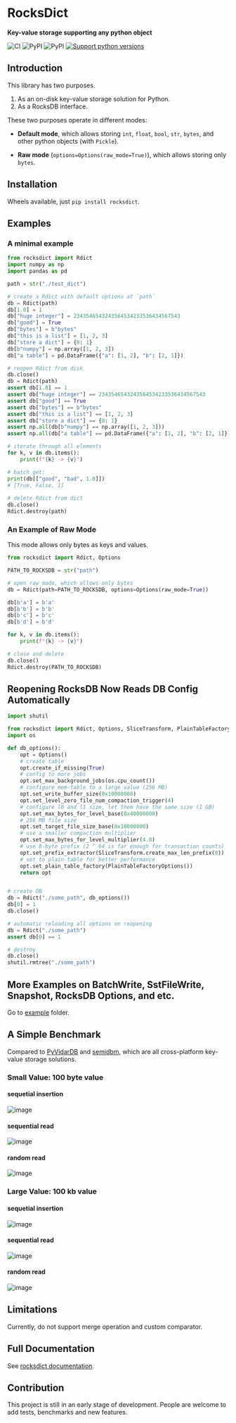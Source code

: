 # RocksDict

**Key-value storage supporting any python object**

![CI](https://github.com/Congyuwang/RocksDict/actions/workflows/CI.yml/badge.svg)
![PyPI](https://img.shields.io/pypi/dm/rocksdict)
![PyPI](https://img.shields.io/pypi/wheel/rocksdict)
[![Support python versions](https://img.shields.io/pypi/pyversions/rocksdict.svg)](https://pypi.org/project/rocksdict/)

## Introduction

This library has two purposes.

1. As an on-disk key-value storage solution for Python.
2. As a RocksDB interface.

These two purposes operate in different modes:

- **Default mode**, which allows storing `int`, `float`, 
`bool`, `str`, `bytes`, and other python objects (with `Pickle`).

- **Raw mode** (`options=Options(raw_mode=True)`),
which allows storing only `bytes`.

## Installation

Wheels available, just `pip install rocksdict`.

## Examples

### A minimal example

```python
from rocksdict import Rdict
import numpy as np
import pandas as pd

path = str("./test_dict")

# create a Rdict with default options at `path`
db = Rdict(path)
db[1.0] = 1
db["huge integer"] = 2343546543243564534233536434567543
db["good"] = True
db["bytes"] = b"bytes"
db["this is a list"] = [1, 2, 3]
db["store a dict"] = {0: 1}
db[b"numpy"] = np.array([1, 2, 3])
db["a table"] = pd.DataFrame({"a": [1, 2], "b": [2, 1]})

# reopen Rdict from disk
db.close()
db = Rdict(path)
assert db[1.0] == 1
assert db["huge integer"] == 2343546543243564534233536434567543
assert db["good"] == True
assert db["bytes"] == b"bytes"
assert db["this is a list"] == [1, 2, 3]
assert db["store a dict"] == {0: 1}
assert np.all(db[b"numpy"] == np.array([1, 2, 3]))
assert np.all(db["a table"] == pd.DataFrame({"a": [1, 2], "b": [2, 1]}))

# iterate through all elements
for k, v in db.items():
    print(f"{k} -> {v}")

# batch get:
print(db[["good", "bad", 1.0]])
# [True, False, 1]
 
# delete Rdict from dict
db.close()
Rdict.destroy(path)
```

### An Example of Raw Mode

This mode allows only bytes as keys and values.

```python
from rocksdict import Rdict, Options

PATH_TO_ROCKSDB = str("path")

# open raw_mode, which allows only bytes
db = Rdict(path=PATH_TO_ROCKSDB, options=Options(raw_mode=True))

db[b'a'] = b'a'
db[b'b'] = b'b'
db[b'c'] = b'c'
db[b'd'] = b'd'

for k, v in db.items():
    print(f"{k} -> {v}")

# close and delete
db.close()
Rdict.destroy(PATH_TO_ROCKSDB)
```

## Reopening RocksDB Now Reads DB Config Automatically

```python
import shutil

from rocksdict import Rdict, Options, SliceTransform, PlainTableFactoryOptions
import os

def db_options():
    opt = Options()
    # create table
    opt.create_if_missing(True)
    # config to more jobs
    opt.set_max_background_jobs(os.cpu_count())
    # configure mem-table to a large value (256 MB)
    opt.set_write_buffer_size(0x10000000)
    opt.set_level_zero_file_num_compaction_trigger(4)
    # configure l0 and l1 size, let them have the same size (1 GB)
    opt.set_max_bytes_for_level_base(0x40000000)
    # 256 MB file size
    opt.set_target_file_size_base(0x10000000)
    # use a smaller compaction multiplier
    opt.set_max_bytes_for_level_multiplier(4.0)
    # use 8-byte prefix (2 ^ 64 is far enough for transaction counts)
    opt.set_prefix_extractor(SliceTransform.create_max_len_prefix(8))
    # set to plain-table for better performance
    opt.set_plain_table_factory(PlainTableFactoryOptions())
    return opt


# create DB
db = Rdict("./some_path", db_options())
db[0] = 1
db.close()

# automatic reloading all options on reopening
db = Rdict("./some_path")
assert db[0] == 1

# destroy
db.close()
shutil.rmtree("./some_path")
```

## More Examples on BatchWrite, SstFileWrite, Snapshot, RocksDB Options, and etc.

Go to [example](https://github.com/Congyuwang/RocksDict/tree/main/examples) folder.

## A Simple Benchmark

Compared to [PyVidarDB](https://github.com/vidardb/PyVidarDB) and [semidbm](https://github.com/jamesls/semidbm),
which are all cross-platform key-value storage solutions.

### Small Value: 100 byte value

#### sequetial insertion
![image](https://github.com/Congyuwang/RocksDict/blob/main/benchmark/bench_plot/insert_sequential(num_keys%3D10000-%20ksize%3D16-%20vsize%3D100).png)
#### sequential read
![image](https://github.com/Congyuwang/RocksDict/blob/main/benchmark/bench_plot/read_sequential(num_keys%3D10000-%20ksize%3D16-%20vsize%3D100).png)
#### random read
![image](https://github.com/Congyuwang/RocksDict/blob/main/benchmark/bench_plot/random_read(num_keys%3D10000-%20ksize%3D16-%20vsize%3D100).png)

### Large Value: 100 kb value

#### sequetial insertion
![image](https://github.com/Congyuwang/RocksDict/blob/main/benchmark/bench_plot/insert_sequential(num_keys%3D1000-%20ksize%3D16-%20vsize%3D100000).png)
#### sequential read
![image](https://github.com/Congyuwang/RocksDict/blob/main/benchmark/bench_plot/read_sequential(num_keys%3D1000-%20ksize%3D16-%20vsize%3D100000).png)
#### random read
![image](https://github.com/Congyuwang/RocksDict/blob/main/benchmark/bench_plot/random_read(num_keys%3D1000-%20ksize%3D16-%20vsize%3D100000).png)

## Limitations

Currently, do not support merge operation and custom comparator.

## Full Documentation

See [rocksdict documentation](https://congyuwang.github.io/RocksDict/rocksdict.html).

## Contribution

This project is still in an early stage of development. People are welcome 
to add tests, benchmarks and new features.
